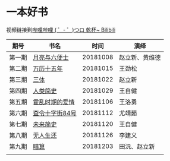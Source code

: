 # 一本好书

视频链接到[哔哩哔哩 ( ゜- ゜)つロ 乾杯~ Bilibili](https://www.bilibili.com/)

| 期号   | 书名                                                        | 时间     | 演绎           |
| ------ | ----------------------------------------------------------- | -------- | -------------- |
| 第一期 | [月亮与六便士](https://www.bilibili.com/video/av34100575)   | 20181008 | 赵立新、黄维德 |
| 第二期 | [万历十五年](https://www.bilibili.com/video/av34396544)     | 20181015 | 王劲松         |
| 第三期 | [三体](https://www.bilibili.com/video/av34634587)           | 20181022 | 赵立新         |
| 第四期 | [人类简史](https://www.bilibili.com/video/av36705914)       | 20181029 | 王自健         |
| 第五期 | [霍乱时期的爱情](https://www.bilibili.com/video/av36731694) | 20181106 | 王洛勇         |
| 第六期 | [查令十字街84号](https://www.bilibili.com/video/av36732925) | 20181112 | 尤靖茹         |
| 第七期 | [未来简史](https://www.bilibili.com/video/av36735022)       | 20181120 | 王自健         |
| 第八期 | [无人生还](https://www.bilibili.com/video/av36957490)       | 20181126 | 李建义         |
| 第九期 | [暗算](https://www.bilibili.com/video/av37421460)           | 20181203 | 田沅、赵立新   |
|        |                                                             |          |                |

